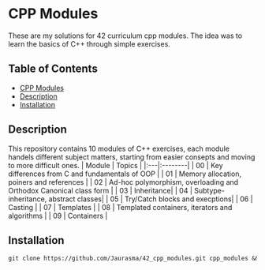 # CPP Modules
These are my solutions for 42 curriculum cpp modules. The idea was to learn the basics of C++ through simple exercises.

## Table of Contents
- [CPP Modules](#cpp-modules)
- [Description](#description)
- [Installation](#installation)

## Description
This repository contains 10 modules of C++ exercises, each module handels different subject matters, starting from easier consepts and moving to more difficult ones.
| Module |  Topics  |
|:---|:--------|
| 00 | Key differences from C and fundamentals of OOP |
| 01 |  Memory allocation, poiners and references |
| 02 | Ad-hoc polymorphism, overloading and Orthodox Canonical class form |
| 03 | Inheritance|
| 04 | Subtype-inheritance, abstract classes|
| 05 | Try/Catch blocks and execptions|
| 06 | Casting |
| 07 | Templates |
| 08 | Templated containers, iterators and algorithms |
| 09 | Containers |


## Installation

```markdown 
git clone https://github.com/Jaurasma/42_cpp_modules.git cpp_modules && cd cpp_modules
```
